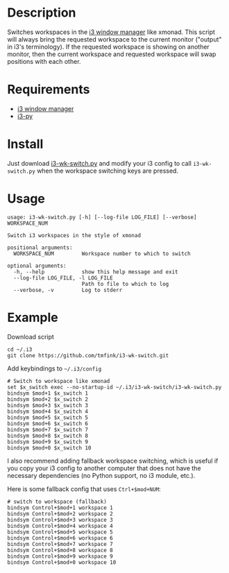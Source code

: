 # Description

Switches workspaces in the [i3 window manager](https://i3wm.org/) like xmonad.
This script will always bring the requested workspace to the current monitor
("output" in i3's terminology). If the requested workspace is showing on another
monitor, then the current workspace and requested workspace will swap positions
with each other.


# Requirements

- [i3 window manager](https://i3wm.org/)
- [i3-py](https://github.com/ziberna/i3-py)


# Install

Just download
[i3-wk-switch.py](https://raw.githubusercontent.com/tmfink/i3-wk-switch/master/i3-wk-switch.py)
and modify your i3 config to call `i3-wk-switch.py` when the workspace switching
keys are pressed.


# Usage

```
usage: i3-wk-switch.py [-h] [--log-file LOG_FILE] [--verbose] WORKSPACE_NUM

Switch i3 workspaces in the style of xmonad

positional arguments:
  WORKSPACE_NUM         Workspace number to which to switch

optional arguments:
  -h, --help            show this help message and exit
  --log-file LOG_FILE, -l LOG_FILE
                        Path to file to which to log
  --verbose, -v         Log to stderr

```


# Example

Download script

```
cd ~/.i3
git clone https://github.com/tmfink/i3-wk-switch.git
```

Add keybindings to `~/.i3/config`

```
# Switch to workspace like xmonad
set $x_switch exec --no-startup-id ~/.i3/i3-wk-switch/i3-wk-switch.py
bindsym $mod+1 $x_switch 1
bindsym $mod+2 $x_switch 2
bindsym $mod+3 $x_switch 3
bindsym $mod+4 $x_switch 4
bindsym $mod+5 $x_switch 5
bindsym $mod+6 $x_switch 6
bindsym $mod+7 $x_switch 7
bindsym $mod+8 $x_switch 8
bindsym $mod+9 $x_switch 9
bindsym $mod+0 $x_switch 10
```

I also recommend adding fallback workspace switching, which is useful if you
copy your i3 config to another computer that does not have the necessary
dependencies (no Python support, no i3 module, etc.).

Here is some fallback config that uses `Ctrl+$mod+NUM`:

```
# switch to workspace (fallback)
bindsym Control+$mod+1 workspace 1
bindsym Control+$mod+2 workspace 2
bindsym Control+$mod+3 workspace 3
bindsym Control+$mod+4 workspace 4
bindsym Control+$mod+5 workspace 5
bindsym Control+$mod+6 workspace 6
bindsym Control+$mod+7 workspace 7
bindsym Control+$mod+8 workspace 8
bindsym Control+$mod+9 workspace 9
bindsym Control+$mod+0 workspace 10
```
